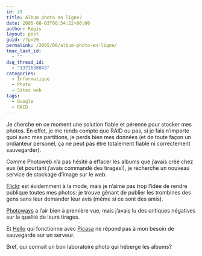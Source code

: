 ```yaml
---
id: 29
title: Album photo en ligne?
date: 2005-08-03T00:34:22+00:00
author: Régis
layout: post
guid: /?p=29
permalink: /2005/08/album-photo-en-ligne/
tmac_last_id:
  - ""
dsq_thread_id:
  - "1371638043"
categories:
  - Informatique
  - Photo
  - Sites web
tags:
  - Google
  - RAID
---
```

Je cherche en ce moment une solution fiable et pérenne pour stocker mes photos. En effet, je me rends compte que RAID ou pas, si je fais n’importe quoi avec mes partitions, je perds bien mes données (et de toute façon un ordianteur personel, ça ne peut pas être totalement fiable ni correctement sauvegarder).

Comme Photoweb n’a pas hésité à effacer les albums que j’avais créé chez eux (et pourtant j’avais commandé des tirages!), je recherche un nouveau service de stockage d’image sur le web. 

[Flickr](http://www.flickr.com/) est évidemment à la mode, mais je n’aime pas trop l’idée de rendre publique toutes mes photos: je trouve gênant de publier les trombines des gens sans leur demander leur avis (même si ce sont des amis).

[Photoways](http://www.photoways.com) a l’air bien à première vue, mais j’avais lu des critiques négatives sur la qualité de leurs tirages.

Et [Hello](http://www.hello.com) qui fonctionne avec [Picasa](http://regisnews.blogspot.com/2005/07/picasa-fonctionne-aussi-sous-linux_31.html) ne répond pas à mon besoin de sauvegarde sur un serveur.

Bref, qui connait un bon laboratoire photo qui héberge les albums?
